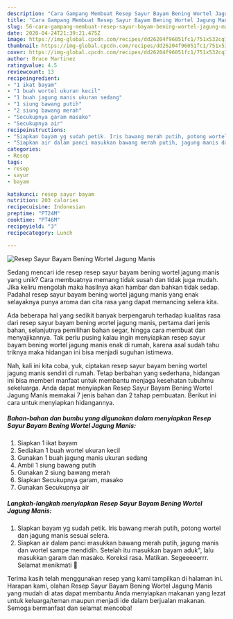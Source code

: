 ```yaml
---
description: "Cara Gampang Membuat Resep Sayur Bayam Bening Wortel Jagung Manis, Sempurna"
title: "Cara Gampang Membuat Resep Sayur Bayam Bening Wortel Jagung Manis, Sempurna"
slug: 56-cara-gampang-membuat-resep-sayur-bayam-bening-wortel-jagung-manis-sempurna
date: 2020-04-24T21:39:21.475Z
image: https://img-global.cpcdn.com/recipes/dd26204f96051fc1/751x532cq70/resep-sayur-bayam-bening-wortel-jagung-manis-foto-resep-utama.jpg
thumbnail: https://img-global.cpcdn.com/recipes/dd26204f96051fc1/751x532cq70/resep-sayur-bayam-bening-wortel-jagung-manis-foto-resep-utama.jpg
cover: https://img-global.cpcdn.com/recipes/dd26204f96051fc1/751x532cq70/resep-sayur-bayam-bening-wortel-jagung-manis-foto-resep-utama.jpg
author: Bruce Martinez
ratingvalue: 4.5
reviewcount: 13
recipeingredient:
- "1 ikat bayam"
- "1 buah wortel ukuran kecil"
- "1 buah jagung manis ukuran sedang"
- "1 siung bawang putih"
- "2 siung bawang merah"
- "Secukupnya garam masako"
- "Secukupnya air"
recipeinstructions:
- "Siapkan bayam yg sudah petik. Iris bawang merah putih, potong wortel dan jagung manis sesuai selera."
- "Siapkan air dalam panci masukkan bawang merah putih, jagung manis dan wortel sampe mendidih. Setelah itu masukkan bayam aduk&#34;, lalu masukkan garam dan masako. Koreksi rasa. Matikan. Segeeeeerrr. Selamat menikmati 🤩"
categories:
- Resep
tags:
- resep
- sayur
- bayam

katakunci: resep sayur bayam 
nutrition: 203 calories
recipecuisine: Indonesian
preptime: "PT24M"
cooktime: "PT46M"
recipeyield: "3"
recipecategory: Lunch

---
```



![Resep Sayur Bayam Bening Wortel Jagung Manis](https://img-global.cpcdn.com/recipes/dd26204f96051fc1/751x532cq70/resep-sayur-bayam-bening-wortel-jagung-manis-foto-resep-utama.jpg)

Sedang mencari ide resep resep sayur bayam bening wortel jagung manis yang unik? Cara membuatnya memang tidak susah dan tidak juga mudah. Jika keliru mengolah maka hasilnya akan hambar dan bahkan tidak sedap. Padahal resep sayur bayam bening wortel jagung manis yang enak selayaknya punya aroma dan cita rasa yang dapat memancing selera kita.

Ada beberapa hal yang sedikit banyak berpengaruh terhadap kualitas rasa dari resep sayur bayam bening wortel jagung manis, pertama dari jenis bahan, selanjutnya pemilihan bahan segar, hingga cara membuat dan menyajikannya. Tak perlu pusing kalau ingin menyiapkan resep sayur bayam bening wortel jagung manis enak di rumah, karena asal sudah tahu triknya maka hidangan ini bisa menjadi suguhan istimewa.




Nah, kali ini kita coba, yuk, ciptakan resep sayur bayam bening wortel jagung manis sendiri di rumah. Tetap berbahan yang sederhana, hidangan ini bisa memberi manfaat untuk membantu menjaga kesehatan tubuhmu sekeluarga. Anda dapat menyiapkan Resep Sayur Bayam Bening Wortel Jagung Manis memakai 7 jenis bahan dan 2 tahap pembuatan. Berikut ini cara untuk menyiapkan hidangannya.

<!--inarticleads1-->

##### Bahan-bahan dan bumbu yang digunakan dalam menyiapkan Resep Sayur Bayam Bening Wortel Jagung Manis:

1. Siapkan 1 ikat bayam
1. Sediakan 1 buah wortel ukuran kecil
1. Gunakan 1 buah jagung manis ukuran sedang
1. Ambil 1 siung bawang putih
1. Gunakan 2 siung bawang merah
1. Siapkan Secukupnya garam, masako
1. Gunakan Secukupnya air




<!--inarticleads2-->

##### Langkah-langkah menyiapkan Resep Sayur Bayam Bening Wortel Jagung Manis:

1. Siapkan bayam yg sudah petik. Iris bawang merah putih, potong wortel dan jagung manis sesuai selera.
1. Siapkan air dalam panci masukkan bawang merah putih, jagung manis dan wortel sampe mendidih. Setelah itu masukkan bayam aduk&#34;, lalu masukkan garam dan masako. Koreksi rasa. Matikan. Segeeeeerrr. Selamat menikmati 🤩




Terima kasih telah menggunakan resep yang kami tampilkan di halaman ini. Harapan kami, olahan Resep Sayur Bayam Bening Wortel Jagung Manis yang mudah di atas dapat membantu Anda menyiapkan makanan yang lezat untuk keluarga/teman maupun menjadi ide dalam berjualan makanan. Semoga bermanfaat dan selamat mencoba!
